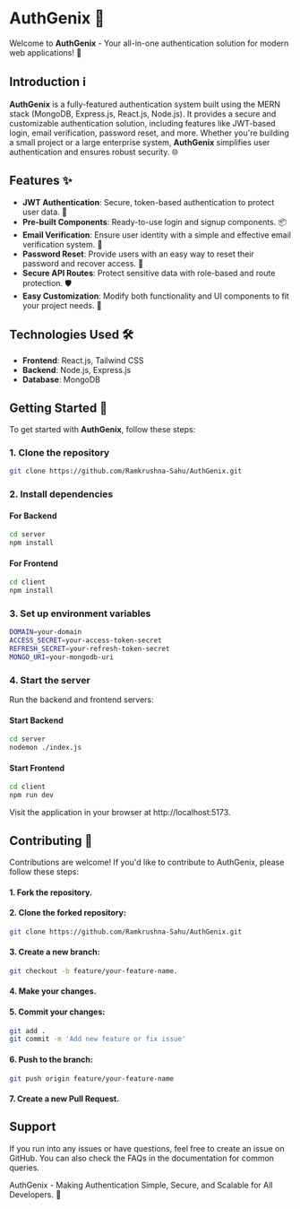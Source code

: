 # AuthGenix 🔐

Welcome to **AuthGenix** - Your all-in-one authentication solution for modern web applications! 🚀

## Introduction ℹ️
**AuthGenix** is a fully-featured authentication system built using the MERN stack (MongoDB, Express.js, React.js, Node.js). It provides a secure and customizable authentication solution, including features like JWT-based login, email verification, password reset, and more. Whether you're building a small project or a large enterprise system, **AuthGenix** simplifies user authentication and ensures robust security. 🌐

## Features ✨
- **JWT Authentication**: Secure, token-based authentication to protect user data. 🔑
- **Pre-built Components**: Ready-to-use login and signup components. 📦
- **Email Verification**: Ensure user identity with a simple and effective email verification system. 📧
- **Password Reset**: Provide users with an easy way to reset their password and recover access. 🔄
- **Secure API Routes**: Protect sensitive data with role-based and route protection. 🛡️
- **Easy Customization**: Modify both functionality and UI components to fit your project needs. 🎨

## Technologies Used 🛠️
- **Frontend**: React.js, Tailwind CSS
- **Backend**: Node.js, Express.js
- **Database**: MongoDB

## Getting Started 🚀
To get started with **AuthGenix**, follow these steps:

### 1. Clone the repository
```bash
git clone https://github.com/Ramkrushna-Sahu/AuthGenix.git
```

### 2. Install dependencies
#### For Backend
```bash
cd server
npm install
```
#### For Frontend
```bash
cd client
npm install
```
### 3. Set up environment variables
```bash
DOMAIN=your-domain
ACCESS_SECRET=your-access-token-secret
REFRESH_SECRET=your-refresh-token-secret
MONGO_URI=your-mongodb-uri
```

### 4. Start the server
Run the backend and frontend servers:
#### Start Backend
```bash
cd server
nodemon ./index.js
```
#### Start Frontend
```bash
cd client
npm run dev
```
Visit the application in your browser at http://localhost:5173.


## Contributing 🤝
Contributions are welcome! If you'd like to contribute to AuthGenix, please follow these steps:

#### 1. Fork the repository.
#### 2. Clone the forked repository:
```bash 
git clone https://github.com/Ramkrushna-Sahu/AuthGenix.git
```
#### 3. Create a new branch: 
```bash
git checkout -b feature/your-feature-name.
```
#### 4. Make your changes.
#### 5. Commit your changes: 
```bash
git add .
git commit -m 'Add new feature or fix issue'
 ```
#### 6. Push to the branch: 
```bash
git push origin feature/your-feature-name
```
#### 7. Create a new Pull Request.

## Support
If you run into any issues or have questions, feel free to create an issue on GitHub. You can also check the FAQs in the documentation for common queries.

AuthGenix - Making Authentication Simple, Secure, and Scalable for All Developers. 🔐
